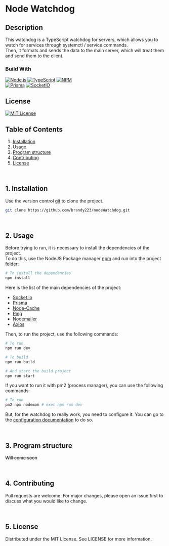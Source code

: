 
# Node Watchdog

## Description

<div>
    This watchdog is a TypeScript watchdog for servers, which allows you to watch for services through systemctl / service commands.
    <br>Then, it formats and sends the data to the main server, which will treat them and send them to the client.
</div>

### Build With

[![Node.js][node.js]][nodejs-url]
[![TypeScript][ts]][ts-url]
[![NPM][npm]][npm-url]
<br>[![Prisma][prisma]][prisma-url]
[![SocketIO][socketio]][socketio-url]

## License

[![MIT License][license-shield]](LICENSE)

## Table of Contents

1. [Installation](#installation)
2. [Usage](#usage)
3. [Program structure](#structure)
4. [Contributing](#contributing)
5. [License](#license)

<br><a name="installation"></a>
## 1. Installation

Use the version control [git](https://git-scm.com/downloads) to clone the project.

```bash
git clone https://github.com/brandy223/nodeWatchdog.git
```

<br><a name="usage"></a>
## 2. Usage

Before trying to run, it is necessary to install the dependencies of the project.
<br>To do this, use the NodeJS Package manager [npm](https://www.npmjs.com/get-npm) and run into the project folder:

```bash
# To install the dependencies
npm install
```

Here is the list of the main dependencies of the project:
- [Socket.io](https://www.npmjs.com/package/socket.io)
- [Prisma](https://www.prisma.io/)
- [Node-Cache](https://www.npmjs.com/package/node-cache)
- [Ping](https://www.npmjs.com/package/ping)
- [Nodemailer](https://www.npmjs.com/package/nodemailer)
- [Axios](https://www.npmjs.com/package/axios)

Then, to run the project, use the following commands:

```bash
# To run
npm run dev

# To build
npm run build

# And start the build project
npm run start
```

If you want to run it with pm2 (process manager), you can use the following commands:

```bash
# To run
pm2 npx nodemon # exec npm run dev
```

But, for the watchdog to really work, you need to configure it. You can go to the 
[configuration documentation](docs/config.md) to do so.

<br><a name="structure"></a>
## 3. Program structure

~~Will come soon~~

<br><a name="contributing"></a>
## 4. Contributing

Pull requests are welcome. For major changes, please open an issue first
to discuss what you would like to change.

<br><a name="license"></a>
## 5. License

Distributed under the MIT License. See LICENSE for more information.

<!-- MARKDOWN LINKS & IMAGES -->
<!-- https://www.markdownguide.org/basic-syntax/#reference-style-links -->
[license-shield]: https://img.shields.io/github/license/Ileriayo/markdown-badges?style=for-the-badge

[socketio]: https://img.shields.io/badge/Socket.io-black?style=for-the-badge&logo=socket.io&badgeColor=010101
[socketio-url]: https://socket.io/
[prisma]: https://img.shields.io/badge/Prisma-3982CE?style=for-the-badge&logo=Prisma&logoColor=white
[prisma-url]: https://www.prisma.io/
[express]: https://img.shields.io/badge/express.js-%23404d59.svg?style=for-the-badge&logo=express&logoColor=%2361DAFB
[express-url]: https://expressjs.com/fr/
[ts]: https://img.shields.io/badge/TypeScript-007ACC?style=for-the-badge&logo=typescript&logoColor=white
[ts-url]: https://www.typescriptlang.org/
[node.js]: https://img.shields.io/badge/Node.js-339933?style=for-the-badge&logo=node.js&logoColor=white
[node.js_small]: https://img.shields.io/badge/Node.js-339933?style=flat-square&logo=node.js&logoColor=white
[nodejs-url]: https://nodejs.org/
[npm]: https://img.shields.io/badge/npm-CB3837?style=for-the-badge&logo=npm&logoColor=white
[npm_small]: https://img.shields.io/badge/npm-CB3837?style=flat-square&logo=npm&logoColor=white
[npm-url]: https://www.npmjs.com/